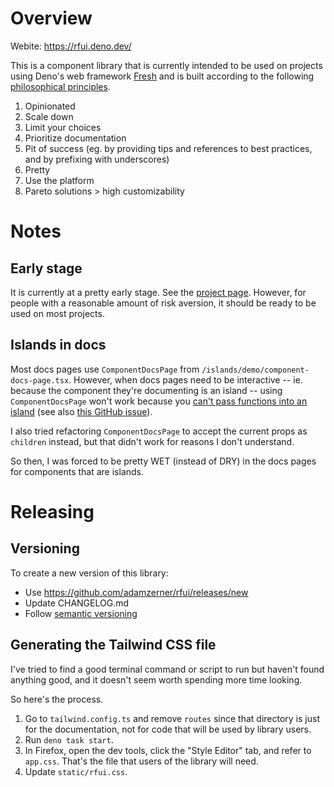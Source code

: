 # Overview

Webite: https://rfui.deno.dev/

This is a component library that is currently intended to be used on projects
using Deno's web framework [Fresh](https://fresh.deno.dev/) and is built
according to the following
[philosophical principles](https://rfui.deno.dev/philosophy).

1. Opinionated
2. Scale down
3. Limit your choices
4. Prioritize documentation
5. Pit of success (eg. by providing tips and references to best practices, and
   by prefixing with underscores)
6. Pretty
7. Use the platform
8. Pareto solutions > high customizability

# Notes

## Early stage

It is currently at a pretty early stage. See the
[project page](https://github.com/users/adamzerner/projects/2/views/1). However,
for people with a reasonable amount of risk aversion, it should be ready to be
used on most projects.

## Islands in docs

Most docs pages use `ComponentDocsPage` from
`/islands/demo/component-docs-page.tsx`. However, when docs pages need to be
interactive -- ie. because the component they're documenting is an island --
using `ComponentDocsPage` won't work because you
[can't pass functions into an island](https://fresh.deno.dev/docs/concepts/islands#passing-other-props-to-islands)
(see also [this GitHub issue](https://github.com/denoland/fresh/issues/2194)).

I also tried refactoring `ComponentDocsPage` to accept the current props as
`children` instead, but that didn't work for reasons I don't understand.

So then, I was forced to be pretty WET (instead of DRY) in the docs pages for
components that are islands.

# Releasing

## Versioning

To create a new version of this library:

- Use https://github.com/adamzerner/rfui/releases/new
- Update CHANGELOG.md
- Follow [semantic versioning](https://semver.org/)

## Generating the Tailwind CSS file

I've tried to find a good terminal command or script to run but haven't found
anything good, and it doesn't seem worth spending more time looking.

So here's the process.

1. Go to `tailwind.config.ts` and remove `routes` since that directory is just
   for the documentation, not for code that will be used by library users.
2. Run `deno task start`.
3. In Firefox, open the dev tools, click the "Style Editor" tab, and refer to
   `app.css`. That's the file that users of the library will need.
4. Update `static/rfui.css`.
